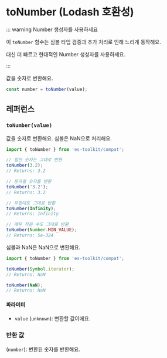 # toNumber (Lodash 호환성)

::: warning Number 생성자를 사용하세요

이 `toNumber` 함수는 심볼 타입 검증과 추가 처리로 인해 느리게 동작해요.

대신 더 빠르고 현대적인 Number 생성자를 사용하세요.

:::

값을 숫자로 변환해요.

```typescript
const number = toNumber(value);
```

## 레퍼런스

### `toNumber(value)`

값을 숫자로 변환해요. 심볼은 NaN으로 처리해요.

```typescript
import { toNumber } from 'es-toolkit/compat';

// 일반 숫자는 그대로 반환
toNumber(3.2);
// Returns: 3.2

// 문자열 숫자를 변환
toNumber('3.2');
// Returns: 3.2

// 무한대도 그대로 반환
toNumber(Infinity);
// Returns: Infinity

// 매우 작은 수도 그대로 반환
toNumber(Number.MIN_VALUE);
// Returns: 5e-324
```

심볼과 NaN은 NaN으로 변환해요.

```typescript
import { toNumber } from 'es-toolkit/compat';

toNumber(Symbol.iterator);
// Returns: NaN

toNumber(NaN);
// Returns: NaN
```

#### 파라미터

- `value` (`unknown`): 변환할 값이에요.

### 반환 값

(`number`): 변환된 숫자를 반환해요.
